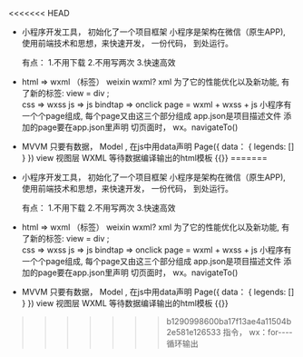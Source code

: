 <<<<<<< HEAD
- 小程序开发工具， 初始化了一个项目框架
    小程序是架构在微信（原生APP), 使用前端技术和思想，来快速开发， 一份代码， 到处运行。

    有点： 
    1.不用下载 
    2.不用写两次
    3.快速高效
- html =>  wxml （标签）
  weixin wxml? xml 为了它的性能优化以及新功能,
  有了新的标签:  view = div ;  
  css =>  wxss
  js => js    bindtap => onclick
  page = wxml + wxss + js
  小程序有一个个page组成, 每个page又由这三个部分组成
  app.json是项目描述文件 添加的page要在app.json里声明
  切页面时， wx。navigateTo()


- MVVM
只要有数据， Model , 在js中用data声明
Page({
    data： {
        legends: []
    }
})
view 视图层 WXML 等待数据编译输出的html模板 {{}}
=======
- 小程序开发工具， 初始化了一个项目框架
    小程序是架构在微信（原生APP), 使用前端技术和思想，来快速开发， 一份代码， 到处运行。

    有点： 
    1.不用下载 
    2.不用写两次
    3.快速高效
- html =>  wxml （标签）
  weixin wxml? xml 为了它的性能优化以及新功能,
  有了新的标签:  view = div ;  
  css =>  wxss
  js => js    bindtap => onclick
  page = wxml + wxss + js
  小程序有一个个page组成, 每个page又由这三个部分组成
  app.json是项目描述文件 添加的page要在app.json里声明
  切页面时， wx。navigateTo()


- MVVM
只要有数据， Model , 在js中用data声明
Page({
    data： {
        legends: []
    }
})
view 视图层 WXML 等待数据编译输出的html模板 {{}}
>>>>>>> b1290998600ba17f13ae4a11504b2e581e126533
指令， wx：for----循环输出  